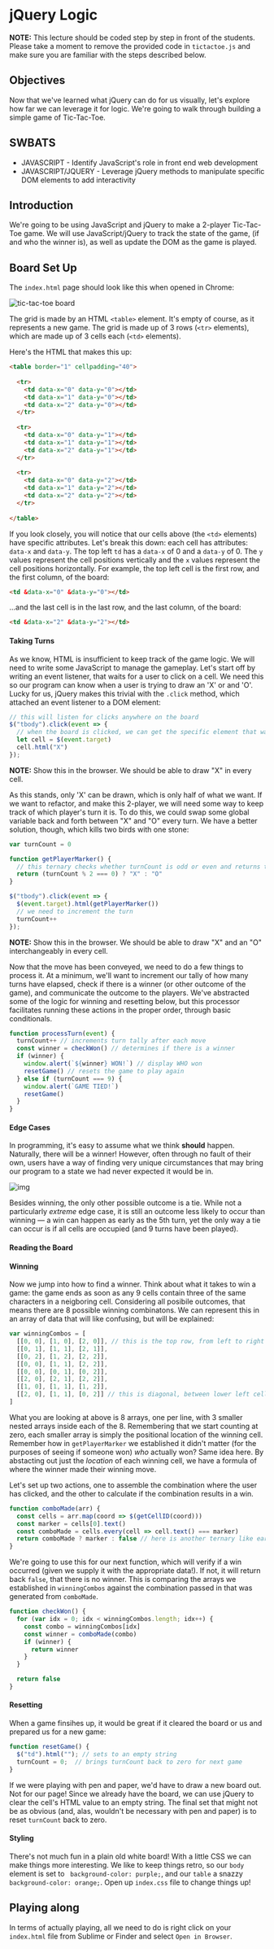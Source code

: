 # jQuery Logic

**NOTE:** This lecture should be coded step by step in front of the students. Please take a moment to remove the provided code in `tictactoe.js` and make sure you are familiar with the steps described below.

## Objectives

Now that we've learned what jQuery can do for us visually, let's explore how far we can leverage it for logic. We're going to walk through building a simple game of Tic-Tac-Toe. 


## SWBATS

- JAVASCRIPT - Identify JavaScript's role in front end web development
- JAVASCRIPT/JQUERY - Leverage jQuery methods to manipulate specific DOM elements to add interactivity


## Introduction

We're going to be using JavaScript and jQuery to make a 2-player Tic-Tac-Toe game. We will use JavaScript/jQuery to track the state of the game, (if and who the winner is), as well as update the DOM as the game is played. 

## Board Set Up

The `index.html` page should look like this when opened in Chrome:

![tic-tac-toe board](https://s3-us-west-2.amazonaws.com/web-dev-readme-photos/js/jquery-tic-tac-toe-board)

The grid is made by an HTML `<table>` element. It's empty of course, as it represents a new game. The grid is made up of 3 rows (`<tr>` elements), which are made up of 3 cells each (`<td>` elements).

Here's the HTML that makes this up:

```html
<table border="1" cellpadding="40">
  
  <tr>
    <td data-x="0" data-y="0"></td>
    <td data-x="1" data-y="0"></td>
    <td data-x="2" data-y="0"></td>
  </tr>
  
  <tr>
    <td data-x="0" data-y="1"></td>
    <td data-x="1" data-y="1"></td>
    <td data-x="2" data-y="1"></td>
  </tr>
  
  <tr>
    <td data-x="0" data-y="2"></td>
    <td data-x="1" data-y="2"></td>
    <td data-x="2" data-y="2"></td>
  </tr>
  
</table>
```

If you look closely, you will notice that our cells above (the `<td>` elements) have specific attributes. Let's break this down: each cell has attributes: `data-x` and `data-y`. The top left `td` has a `data-x` of 0 and a `data-y` of 0. The `y` values represent the cell positions vertically and the `x` values represent the cell positions horizontally. For example, the top left cell is the first row, and the first column, of the board:

```html
<td &data-x="0" &data-y="0"></td>
```

...and the last cell is in the last row, and the last column, of the board:

```html
<td &data-x="2" &data-y="2"></td>
```


#### Taking Turns

As we know, HTML is insufficient to keep track of the game logic. We will need to write some JavaScript to manage the gameplay. Let's start off by writing an event listener, that waits for a user to click on a cell. We need this so our program can know when a user is trying to draw an 'X' or and 'O'. Lucky for us, jQuery makes this trivial with the `.click` method, which attached an event listener to a DOM element:

```js
// this will listen for clicks anywhere on the board
$("tbody").click(event => {
  // when the board is clicked, we can get the specific element that was clicked (aka the specific cell) through 'event.target'
  let cell = $(event.target)
  cell.html("X")
});
```

**NOTE:** Show this in the browser. We should be able to draw "X" in every cell. 

As this stands, only 'X' can be drawn, which is only half of what we want. If we want to refactor, and make this 2-player, we will need some way to keep track of which player's turn it is. To do this, we could swap some global variable back and forth between "X" and "O" every turn. We have a better solution, though, which kills two birds with one stone:

```js
var turnCount = 0

function getPlayerMarker() {
  // this ternary checks whether turnCount is odd or even and returns the respective player
  return (turnCount % 2 === 0) ? "X" : "O"
}

$("tbody").click(event => {
  $(event.target).html(getPlayerMarker())
  // we need to increment the turn
  turnCount++
});
```

**NOTE:** Show this in the browser. We should be able to draw "X" and an "O" interchangeably in every cell. 



Now that the move has been conveyed, we need to do a few things to process it. At a minimum, we'll want to increment our tally of how many turns have elapsed, check if there is a winner (or other outcome of the game), and communicate the outcome to the players. We've abstracted some of the logic for winning and resetting below, but this processor facilitates running these actions in the proper order, through basic conditionals.

```js
function processTurn(event) {
  turnCount++ // increments turn tally after each move
  const winner = checkWon() // determines if there is a winner
  if (winner) {
    window.alert(`${winner} WON!`) // display WHO won
    resetGame() // resets the game to play again
  } else if (turnCount === 9) {
    window.alert(`GAME TIED!`)
    resetGame()
  }
}
```



#### Edge Cases

In programming, it's easy to assume what we think **should** happen. Naturally, there will be a winner! However, often through no fault of their own, users have a way of finding very unique circumstances that may bring our program to a state we had never expected it would be in.



![img](https://media.giphy.com/media/8F3su6mBqzy3ShRLsw/giphy.gif)



Besides winning, the only other possible outcome is a tie. While not a particularly *extreme* edge case, it is still an outcome less likely to occur than winning — a win can happen as early as the 5th turn, yet the only way a tie can occur is if all cells are occupied (and 9 turns have been played). 



#### Reading the Board

#### Winning

Now we jump into how to find a winner. Think about what it takes to win a game: the game ends as soon as any 9 cells contain three of the same characters in a neigboring cell. Considering all posibile outcomes, that means there are 8 possible winning combinatons. We can represent this in an array of data that will like confusing, but will be explained:

```js
var winningCombos = [
  [[0, 0], [1, 0], [2, 0]], // this is the top row, from left to right
  [[0, 1], [1, 1], [2, 1]],
  [[0, 2], [1, 2], [2, 2]],
  [[0, 0], [1, 1], [2, 2]],
  [[0, 0], [0, 1], [0, 2]],
  [[2, 0], [2, 1], [2, 2]],
  [[1, 0], [1, 1], [1, 2]],
  [[2, 0], [1, 1], [0, 2]] // this is diagonal, between lower left cell and upper right cell
]
```

What you are looking at above is 8 arrays, one per line, with 3 smaller nested arrays inside each of the 8. Remembering that we start counting at zero, each smaller array is simply the positional location of the winning cell. Remember how in `getPlayerMarker` we established it didn't matter (for the purposes of seeing if someone won) *who* actually won? Same idea here. By abstacting out just the *location* of each winning cell, we have a formula of where the winner made their winning move. 

Let's set up two actions, one to assemble the combination where the user has clicked, and the other to calculate if the combination results in a win.

```js
function comboMade(arr) {
  const cells = arr.map(coord => $(getCellID(coord)))
  const marker = cells[0].text()
  const comboMade = cells.every(cell => cell.text() === marker)
  return comboMade ? marker : false // here is another ternary like earlier, just a shorthand for an if statement
}
```

We're going to use this for our next function, which will verify if a win occurred (given we supply it with the appropriate data!). If not, it will return back `false`, that there is no winner. This is comparing the arrays we established in `winningCombos` against the combination passed in that was generated from `comboMade`.

```js
function checkWon() {
  for (var idx = 0; idx < winningCombos.length; idx++) {
    const combo = winningCombos[idx]
    const winner = comboMade(combo)
    if (winner) {
      return winner
    }
  }

  return false
}
```



#### Resetting

When a game finsihes up, it would be great if it cleared the board or us and prepared us for a new game:



```js
function resetGame() {
  $("td").html(""); // sets to an empty string
  turnCount = 0;  // brings turnCount back to zero for next game
}
```

If we were playing with pen and paper, we'd have to draw a new board out. Not for our page! Since we already have the board, we can use jQuery to clear the cell's HTML value to an empty string. The final set that might not be as obvious (and, alas, wouldn't be necessary with pen and paper) is to reset `turnCount` back to zero.



#### Styling

There's not much fun in a plain old white board! With a little CSS we can make things more interesting. We like to keep things retro, so our `body` element is set to ` background-color: purple;`, and our `table`  a snazzy  `background-color: orange;`.  Open up `index.css` file to change things up!





## Playing along

In terms of actually playing, all we need to do is right click on your `index.html` file from Sublime or Finder and select `Open in Browser`. 
